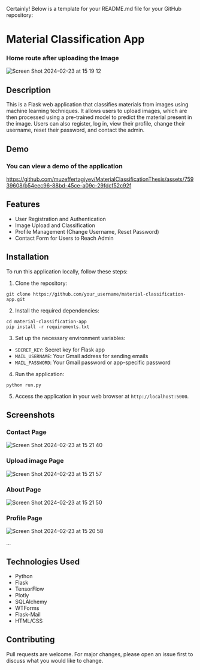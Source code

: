 Certainly! Below is a template for your README.md file for your GitHub repository:


# Material Classification App
### Home route after uploading the Image
![Screen Shot 2024-02-23 at 15 19 12](https://github.com/muzeffertagiyev/MaterialClassificationThesis/assets/75939608/4275a7b3-8303-475b-a3c3-33bf8d79ed94)


## Description

This is a Flask web application that classifies materials from images using machine learning techniques. It allows users to upload images, which are then processed using a pre-trained model to predict the material present in the image. Users can also register, log in, view their profile, change their username, reset their password, and contact the admin.

## Demo

### You can view a demo of the application 



https://github.com/muzeffertagiyev/MaterialClassificationThesis/assets/75939608/b54eec96-88bd-45ce-a09c-29fdcf52c92f


## Features

- User Registration and Authentication
- Image Upload and Classification
- Profile Management (Change Username, Reset Password)
- Contact Form for Users to Reach Admin

## Installation

To run this application locally, follow these steps:

1. Clone the repository:

```
git clone https://github.com/your_username/material-classification-app.git
```

2. Install the required dependencies:

```
cd material-classification-app
pip install -r requirements.txt
```

3. Set up the necessary environment variables:

- `SECRET_KEY`: Secret key for Flask app
- `MAIL_USERNAME`: Your Gmail address for sending emails
- `MAIL_PASSWORD`: Your Gmail password or app-specific password

4. Run the application:

```
python run.py
```

5. Access the application in your web browser at `http://localhost:5000`.

## Screenshots
### Contact Page
![Screen Shot 2024-02-23 at 15 21 40](https://github.com/muzeffertagiyev/MaterialClassificationThesis/assets/75939608/fa898d97-b0fe-48f8-9d77-778ffec39f84)
### Upload image Page
![Screen Shot 2024-02-23 at 15 21 57](https://github.com/muzeffertagiyev/MaterialClassificationThesis/assets/75939608/6e4e5c82-e5cb-4f6a-b007-86a78ba2c117)
### About Page
![Screen Shot 2024-02-23 at 15 21 50](https://github.com/muzeffertagiyev/MaterialClassificationThesis/assets/75939608/b0d6c6ee-fb4c-413b-ab38-82fa7c8c14dd)
### Profile Page
![Screen Shot 2024-02-23 at 15 20 58](https://github.com/muzeffertagiyev/MaterialClassificationThesis/assets/75939608/53c5beca-2521-4fe5-b40f-f869ff452964)

...




## Technologies Used

- Python
- Flask
- TensorFlow
- Plotly
- SQLAlchemy
- WTForms
- Flask-Mail
- HTML/CSS

## Contributing

Pull requests are welcome. For major changes, please open an issue first to discuss what you would like to change.

